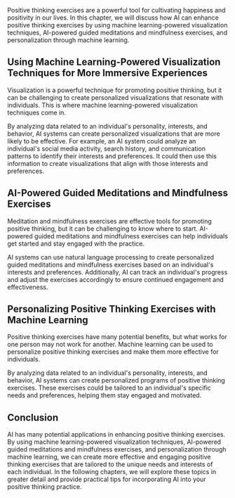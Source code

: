 
Positive thinking exercises are a powerful tool for cultivating happiness and positivity in our lives. In this chapter, we will discuss how AI can enhance positive thinking exercises by using machine learning-powered visualization techniques, AI-powered guided meditations and mindfulness exercises, and personalization through machine learning.

Using Machine Learning-Powered Visualization Techniques for More Immersive Experiences
--------------------------------------------------------------------------------------

Visualization is a powerful technique for promoting positive thinking, but it can be challenging to create personalized visualizations that resonate with individuals. This is where machine learning-powered visualization techniques come in.

By analyzing data related to an individual's personality, interests, and behavior, AI systems can create personalized visualizations that are more likely to be effective. For example, an AI system could analyze an individual's social media activity, search history, and communication patterns to identify their interests and preferences. It could then use this information to create visualizations that align with those interests and preferences.

AI-Powered Guided Meditations and Mindfulness Exercises
-------------------------------------------------------

Meditation and mindfulness exercises are effective tools for promoting positive thinking, but it can be challenging to know where to start. AI-powered guided meditations and mindfulness exercises can help individuals get started and stay engaged with the practice.

AI systems can use natural language processing to create personalized guided meditations and mindfulness exercises based on an individual's interests and preferences. Additionally, AI can track an individual's progress and adjust the exercises accordingly to ensure continued engagement and effectiveness.

Personalizing Positive Thinking Exercises with Machine Learning
---------------------------------------------------------------

Positive thinking exercises have many potential benefits, but what works for one person may not work for another. Machine learning can be used to personalize positive thinking exercises and make them more effective for individuals.

By analyzing data related to an individual's personality, interests, and behavior, AI systems can create personalized programs of positive thinking exercises. These exercises could be tailored to an individual's specific needs and preferences, helping them stay engaged and motivated.

Conclusion
----------

AI has many potential applications in enhancing positive thinking exercises. By using machine learning-powered visualization techniques, AI-powered guided meditations and mindfulness exercises, and personalization through machine learning, we can create more effective and engaging positive thinking exercises that are tailored to the unique needs and interests of each individual. In the following chapters, we will explore these topics in greater detail and provide practical tips for incorporating AI into your positive thinking practice.
